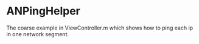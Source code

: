 # ANPingHelper

The coarse example in ViewController.m which shows how to ping each ip in one network segment.


